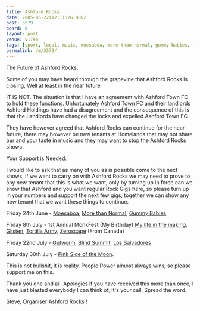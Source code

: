 ```yaml
---
title: Ashford Rocks
date: 2005-06-22T12:11:26.000Z
post: 3579
board: 8
layout: post
venue: v1744
tags: [sport, local, music, moesaboa, more than normal, gummy babies, my life in the making, glisten, tortilla army, zeroscape, gutworm, blind summit, los salvadores, pink side of the moon]
permalink: /m/3579/
---
```

The Future of Ashford Rocks.

Some of you may have heard through the grapevine that Ashford Rocks is closing, Well at least in the near future

IT IS NOT. The situation is that I have an agreement with Ashford Town FC to hold these functions. Unfortunately Ashford Town FC and their landlords Ashford Holdings have had a disagreement and the consequence of this is that the Landlords have changed the locks and expelled Ashford Town FC.

They have however agreed that Ashford Rocks can continue for the near future, there may however be new tenants at Homelands that may not share our and your taste in music and they may want to stop the Ashford Rocks shows.

Your Support is Needed.

I would like to ask that as many of you as is possible come to the next shows, if we want to carry on with Ashford Rocks we may need to prove to any new tenant that this is what we want, only by turning up in force can we show that Ashford and you want regular Rock Gigs here, so please turn up in your numbers and support the next few gigs, together we can show any new tenant that we want these things to continue.

Friday 24th June - <a href="/wiki/moesaboa">Moesaboa</a>, <a href="/wiki/more+than+normal">More than Normal</a>, <a href="/wiki/gummy+babies">Gummy Babies</a>

Friday 8th July - 1st Annual MonkFest (My Birthday) <a href="/wiki/my+life+in+the+making">My life in the making</a>, <a href="/wiki/glisten">Glisten</a>, <a href="/wiki/tortilla+army">Tortilla Army</a>, <a href="/wiki/zeroscape">Zeroscape</a> (From Canada)

Friday 22nd July - <a href="/wiki/gutworm">Gutworm</a>, <a href="/wiki/blind+summit">Blind Summit</a>, <a href="/wiki/los+salvadores">Los Salvadores</a>

Saturday 30th July - <a href="/wiki/pink+side+of+the+moon">Pink Side of the Moon</a>.

This is not bullshit, it is reality. People Power almost always wins, so please support me on this.

Thank you one and all. Apologies if you have received this more than once, I have just blasted everybody I can think of, It's your call, Spread the word.

Steve, Organiser Ashford Rocks !
